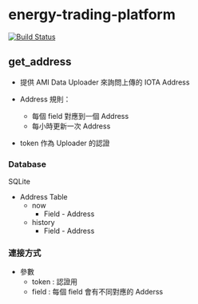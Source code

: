 # energy-trading-platform

[![Build Status](https://travis-ci.org/NCKU-CCS/energy-trading-platform.svg?branch=et_platform)](https://travis-ci.org/NCKU-CCS/energy-trading-platform)

## get_address

+ 提供 AMI Data Uploader 來詢問上傳的 IOTA Address

+ Address 規則：
    + 每個 field 對應到一個 Address
    + 每小時更新一次 Address

+ token 作為 Uploader 的認證

### Database
SQLite

+ Address Table
    + now
        + Field - Address
    + history
        + Field - Address

### 連接方式

+ 參數
    + token : 認證用
    + field : 每個 field 會有不同對應的 Adderss
